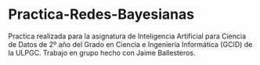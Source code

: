 # Practica-Redes-Bayesianas
Practica realizada para la asignatura de Inteligencia Artificial para Ciencia de Datos de 2º año del Grado en Ciencia e Ingeniería Informática (GCID) de la ULPGC. Trabajo en grupo hecho con Jaime Ballesteros.

